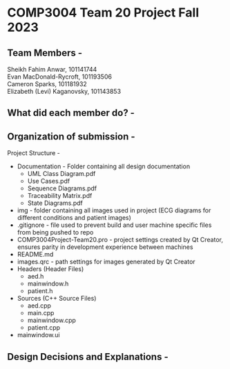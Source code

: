 # COMP3004 Team 20 Project Fall 2023

## Team Members -  
Sheikh Fahim Anwar, 101141744  
Evan MacDonald-Rycroft, 101193506  
Cameron Sparks, 101181932  
Elizabeth (Levi) Kaganovsky, 101143853

## What did each member do? -  

## Organization of submission - 
Project Structure - 
- Documentation - Folder containing all design documentation
    - UML Class Diagram.pdf
    - Use Cases.pdf
    - Sequence Diagrams.pdf
    - Traceability Matrix.pdf
    - State Diagrams.pdf
- img - folder containing all images used in project (ECG diagrams for different conditions and patient images)
- .gitignore - file used to prevent build and user machine specific files from being pushed to repo
- COMP3004Project-Team20.pro - project settings created by Qt Creator, ensures parity in development experience between machines
- README.md
- images.qrc - path settings for images generated by Qt Creator
- Headers (Header Files)
    - aed.h
    - mainwindow.h
    - patient.h
- Sources (C++ Source Files)
    - aed.cpp
    - main.cpp
    - mainwindow.cpp
    - patient.cpp
- mainwindow.ui
  
## Design Decisions and Explanations -


